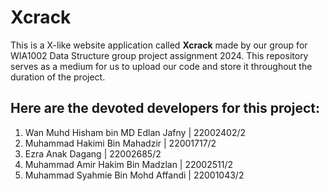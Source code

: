 # Xcrack

This is a X-like website application called **Xcrack** made by our group for WIA1002 Data Structure group project assignment 2024. This repository serves as a medium for us to upload our code and store it throughout the duration of the project.    

## Here are the devoted developers for this project:
1. Wan Muhd Hisham bin MD Edlan Jafny | 22002402/2
2. Muhammad Hakimi Bin Mahadzir | 22001717/2
3. Ezra Anak Dagang | 22002685/2
4. Muhammad Amir Hakim Bin Madzlan | 22002511/2
5. Muhammad Syahmie Bin Mohd Affandi | 22001043/2
